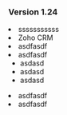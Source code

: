 ### Version 1.24

<Log date="20-32-2012">
  <List type="Added">
    <li>sssssssssss</li>
    <li>Zoho CRM <Integ/></li> 
  </List>
  <List type="Fixed">
    <li>asdfasdf</li>
    <li>
      asdfasdf
      <ul>
        <li>asdasd</li>
        <li>asdasd</li>
        <li>asdasd</li>
      </ul>
    </li>
  </List>
  <List type="Improvement">
    <li>asdfasdf</li>
    <li>asdfasdf</li>
  </List>
</Log>

